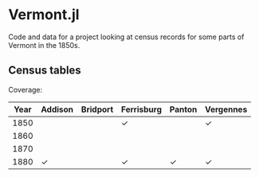 # Vermont.jl

Code and data for a project looking at census records for some parts of Vermont in the 1850s.



## Census tables

Coverage:

| Year | Addison | Bridport | Ferrisburg | Panton | Vergennes |
| --- | --- | --- | --- | --- | --- |
| 1850 |||✓|| ✓|
| 1860 ||||||
| 1870 ||||||
| 1880 |✓||✓|✓|✓|





